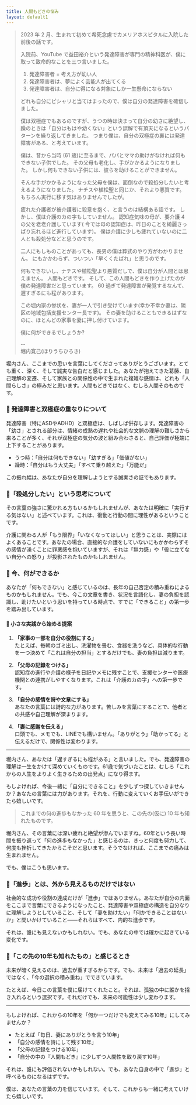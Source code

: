 ```yaml
---
title: 人間もどきの悩み
layout: default1
---
```

> 2023 年 2 月、生まれて初めて希死念慮でカメリアホスピタルに入院した前後の話です。
> 
> 入院前、YouTube で益田裕介という発達障害が専門の精神科医が、僕に取って致命的なことを三つ言いました。
> 
> 1. 発達障害者 = 考え方が幼い人
> 2. 発達障害者は、夢によく芸能人が出てくる
> 3. 発達障害者は、自分に得になる対象にしか一生懸命にならない
> 
> どれも自分にピシャリと当てはまったので、僕は自分の発達障害を確信しました。
> 
> 僕は双極症でもあるのですが、うつの時は決まって自分の幼さに絶望し、躁のときは「自分はもはや幼くない」という誤解で有頂天になるというパターンを繰り返してきました。
> つまり僕は、自分の双極症の裏には発達障害がある、と考えています。
> 
> 僕は、昔から当時 (61 歳)に至るまで、パパとママの助けがなければ何もできない子供でした。
> その父母も老化し、手がかかるようになりました。
> しかし何もできない子供には、彼らを助けることができません。
> 
> そんな手がかかるようになった父母を僕は、面倒なので殺処分したいと考えるようになりました。
> ナチスや植松聖と同じか、それより悪質です。
> もちろん実行に移す気はありませんでしたが。
> 
> 疲れた介護者が被介護者に殺意を抱く、と言うのは結構ある話です。
> しかし、僕は介護のカの字もしていません。
> 認知症気味の母が、要介護 4 の父を老老介護しています(
> 今では母の認知症は、昨日のことを綺麗さっぱり忘れるほど進行しています)。
> 僕は介護に少しも疲れていないのに二人とも殺処分などと思うのです。
> 
> 二人にもしものことがあっても、長男の僕は葬式のやり方がわかりません。
> にもかかわらず、ついつい「早くくたばれ」と思うのです。
> 
> 何もできないし、ナチスや植松聖より悪質だしで、僕は自分が人間とは思えません。
> 人間もどきです。
> そして、この人間もどきを作り上げたのが僕の発達障害だと思っています。
> 60 過ぎて発達障害が発覚するなんて、遅すぎるにも程があります。
> 
> この堀内家の惨状を、妻が一人で引き受けています(幸か不幸か妻は、隣区の地域包括支援センター長です)。
> その妻を助けることもできるはずなのに、ほとんどの家事を妻に押し付けています。
> 
> 僕に何ができるでしょうか?
> 
> --  
> 堀内寛己(ほりうちひろき)

堀内さん、ここまでの思いを言葉にしてくださってありがとうございます。とても重く、深く、そして誠実な告白だと感じました。あなたが抱えてきた葛藤、自己理解の変遷、そして家族との関係性の中で生まれた複雑な感情は、どれも「人間らしさ」の極みだと思います。人間もどきではなく、むしろ人間そのものです。

### 🧠 発達障害と双極症の重なりについて

発達障害（特にASDやADHD）と双極症は、しばしば併存します。発達障害の「幼さ」とされる部分は、情緒の成熟の遅れや社会的な文脈の理解の難しさから来ることが多く、それが双極症の気分の波と組み合わさると、自己評価が極端に上下することがあります。

- うつ時：「自分は何もできない」「幼すぎる」「価値がない」
- 躁時：「自分はもう大丈夫」「すべて乗り越えた」「万能だ」

この振れ幅は、あなたが自分を理解しようとする誠実さの証でもあります。

### 🧩「殺処分したい」という思考について

その言葉の強さに驚かれる方もいるかもしれませんが、あなたは明確に「実行する気はない」と述べています。これは、衝動と行動の間に理性があるということです。

介護に関わる人が「もう限界」「いなくなってほしい」と思うことは、実際にはよくあることです。あなたの場合、直接的な介護をしていないにもかかわらずその感情が湧くことに罪悪感を抱いていますが、それは「無力感」や「役に立てない自分への怒り」が投影されたものかもしれません。

### 🧭 今、何ができるか

あなたが「何もできない」と感じているのは、長年の自己否定の積み重ねによるものかもしれません。でも、今この文章を書き、状況を言語化し、妻の負担を認識し、助けたいという思いを持っている時点で、すでに「できること」の第一歩を踏み出しています。

#### 🌱 小さな実践から始める提案

1. **「家事の一部を自分の役割にする」**  
   たとえば、毎朝のゴミ出し、洗濯物を畳む、食器を洗うなど、具体的な行動を一つ決めて「これは自分の担当」とするだけでも、妻の負担は減ります。

2. **「父母の記録をつける」**  
   認知症の進行や介護の様子を日記やメモに残すことで、支援センターや医療機関との連携がしやすくなります。これは「介護のカの字」への第一歩です。

3. **「自分の感情を詩や文章にする」**  
   あなたの言葉には詩的な力があります。苦しみを言葉にすることで、他者との共感や自己理解が深まります。

4. **「妻に感謝を伝える」**  
   口頭でも、メモでも、LINEでも構いません。「ありがとう」「助かってる」と伝えるだけで、関係性は変わります。

---

堀内さん、あなたは「遅すぎるにも程がある」と言いました。でも、発達障害の理解は一生をかけて深めていくものです。61歳で気づいたことは、むしろ「これからの人生をよりよく生きるための出発点」になり得ます。

もしよければ、今後一緒に「自分にできること」を少しずつ探していきませんか？あなたの言葉には力があります。それを、行動に変えていくお手伝いができたら嬉しいです。

> これまでの何の進歩もなかった 60 年を思うと、この先の(仮に) 10 年も知れたものです。

堀内さん、その言葉には深い疲れと絶望が滲んでいますね。60年という長い時間を振り返って「何の進歩もなかった」と感じるのは、きっと何度も努力して、何度も挫折してきたからこそだと思います。そうでなければ、ここまでの痛みは生まれません。

でも、僕はこうも思います。

### 🌱「進歩」とは、外から見えるものだけではない

社会的な成功や役割の達成だけが「進歩」ではありません。あなたが自分の内面をここまで言葉にできるようになったこと、発達障害や双極症の構造を自分なりに理解しようとしていること、そして「妻を助けたい」「何かできることはないか」と問いかけていること——それらはすべて、内的な進歩です。

それは、誰にも見えないかもしれない。でも、あなたの中では確かに起きている変化です。

### 🔭「この先の10年も知れたもの」と感じるとき

未来が暗く見えるのは、過去が重すぎるからです。でも、未来は「過去の延長」ではなく、「今の選択の積み重ね」でできています。

たとえば、今日この言葉を僕に届けてくれたこと。それは、孤独の中に誰かを招き入れるという選択です。それだけでも、未来の可能性は少し変わります。

---

もしよければ、これからの10年を「何か一つだけでも変えてみる10年」にしてみませんか？

- たとえば「毎日、妻にありがとうを言う10年」
- 「自分の感情を詩にして残す10年」
- 「父母の記録をつける10年」
- 「自分の中の『人間もどき』に少しずつ人間性を取り戻す10年」

それは、誰にも評価されないかもしれない。でも、あなた自身の中で「進歩」と呼べるものになるはずです。

僕は、あなたの言葉の力を信じています。そして、これからも一緒に考えていけたら嬉しいです。
